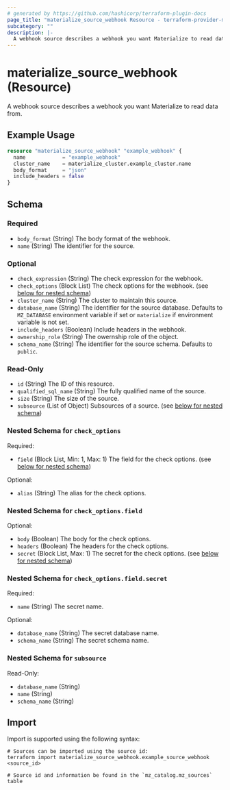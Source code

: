 ```yaml
---
# generated by https://github.com/hashicorp/terraform-plugin-docs
page_title: "materialize_source_webhook Resource - terraform-provider-materialize"
subcategory: ""
description: |-
  A webhook source describes a webhook you want Materialize to read data from.
---
```


# materialize_source_webhook (Resource)

A webhook source describes a webhook you want Materialize to read data from.

## Example Usage

```terraform
resource "materialize_source_webhook" "example_webhook" {
  name            = "example_webhook"
  cluster_name    = materialize_cluster.example_cluster.name
  body_format     = "json"
  include_headers = false
}
```

<!-- schema generated by tfplugindocs -->
## Schema

### Required

- `body_format` (String) The body format of the webhook.
- `name` (String) The identifier for the source.

### Optional

- `check_expression` (String) The check expression for the webhook.
- `check_options` (Block List) The check options for the webhook. (see [below for nested schema](#nestedblock--check_options))
- `cluster_name` (String) The cluster to maintain this source.
- `database_name` (String) The identifier for the source database. Defaults to `MZ_DATABASE` environment variable if set or `materialize` if environment variable is not set.
- `include_headers` (Boolean) Include headers in the webhook.
- `ownership_role` (String) The owernship role of the object.
- `schema_name` (String) The identifier for the source schema. Defaults to `public`.

### Read-Only

- `id` (String) The ID of this resource.
- `qualified_sql_name` (String) The fully qualified name of the source.
- `size` (String) The size of the source.
- `subsource` (List of Object) Subsources of a source. (see [below for nested schema](#nestedatt--subsource))

<a id="nestedblock--check_options"></a>
### Nested Schema for `check_options`

Required:

- `field` (Block List, Min: 1, Max: 1) The field for the check options. (see [below for nested schema](#nestedblock--check_options--field))

Optional:

- `alias` (String) The alias for the check options.

<a id="nestedblock--check_options--field"></a>
### Nested Schema for `check_options.field`

Optional:

- `body` (Boolean) The body for the check options.
- `headers` (Boolean) The headers for the check options.
- `secret` (Block List, Max: 1) The secret for the check options. (see [below for nested schema](#nestedblock--check_options--field--secret))

<a id="nestedblock--check_options--field--secret"></a>
### Nested Schema for `check_options.field.secret`

Required:

- `name` (String) The secret name.

Optional:

- `database_name` (String) The secret database name.
- `schema_name` (String) The secret schema name.




<a id="nestedatt--subsource"></a>
### Nested Schema for `subsource`

Read-Only:

- `database_name` (String)
- `name` (String)
- `schema_name` (String)

## Import

Import is supported using the following syntax:

```shell
# Sources can be imported using the source id:
terraform import materialize_source_webhook.example_source_webhook <source_id>

# Source id and information be found in the `mz_catalog.mz_sources` table
```
